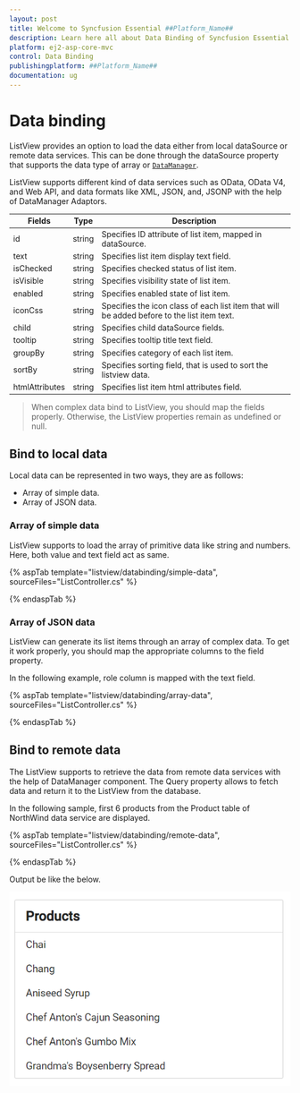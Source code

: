 ```yaml
---
layout: post
title: Welcome to Syncfusion Essential ##Platform_Name##
description: Learn here all about Data Binding of Syncfusion Essential ##Platform_Name## widgets based on HTML5 and jQuery.
platform: ej2-asp-core-mvc
control: Data Binding
publishingplatform: ##Platform_Name##
documentation: ug
---
```



# Data binding

ListView provides an option to load the data either from local dataSource or remote data services. This can be done through the dataSource property that supports the data type of array or [`DataManager`](https://help.syncfusion.com/cr/aspnetcore-js2/Syncfusion.EJ2.DataManager.html).

ListView supports different kind of data services such as OData, OData V4, and Web API, and data formats like XML, JSON, and, JSONP with the help of DataManager Adaptors.

| Fields | Type | Description |
|------|------|-------------|
| id | string | Specifies ID attribute of list item, mapped in dataSource. |
| text | string | Specifies list item display text field. |
| isChecked | string | Specifies checked status of list item. |
| isVisible | string | Specifies visibility state of list item. |
| enabled | string | Specifies enabled state of list item. |
| iconCss | string | Specifies the icon class of each list item that will be added before to the list item text. |
| child | string | Specifies child dataSource fields. |
| tooltip | string | Specifies tooltip title text field. |
| groupBy | string | Specifies category of each list item. |
| sortBy | string | Specifies sorting field, that is used to sort the listview data. |
| htmlAttributes | string | Specifies list item html attributes field. |

> When complex data bind to ListView, you should map the fields properly. Otherwise, the ListView properties remain as undefined or null.

## Bind to local data

Local data can be represented in two ways, they are as follows:

* Array of simple data.
* Array of JSON data.

### Array of simple data

ListView supports to load the array of primitive data like string and numbers. Here, both value and text field act as same.

{% aspTab template="listview/databinding/simple-data", sourceFiles="ListController.cs" %}

{% endaspTab %}

### Array of JSON data

ListView can generate its list items through an array of complex data. To get it work properly, you should map the appropriate columns to the field property.

In the following example, role column is mapped with the text field.

{% aspTab template="listview/databinding/array-data", sourceFiles="ListController.cs" %}

{% endaspTab %}

## Bind to remote data

The ListView supports to retrieve the data from remote data services with the help of DataManager component. The Query property allows to fetch data and return it to the ListView from the database.

In the following sample, first 6 products from the Product table of NorthWind data service are displayed.

{% aspTab template="listview/databinding/remote-data", sourceFiles="ListController.cs" %}

{% endaspTab %}

Output be like the below.

![ASP .NET Core ListView - Remote Data](./images/remotedata.png)
